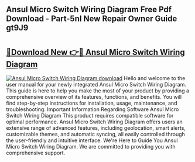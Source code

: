 ## Ansul Micro Switch Wiring Diagram Free Pdf Download - Part-5nI New Repair Owner Guide gt9J9

# <h2><a href="http://dfsyv6.blite.top/?on=Ansul+Micro+Switch+Wiring+Diagram">🔗Download New 👉🔴 Ansul Micro Switch Wiring Diagram</a></h2>

[![Ansul Micro Switch Wiring Diagram download](https://i.imgur.com/lujVjoI.png)](http://dfsyv6.blite.top/?on=Ansul+Micro+Switch+Wiring+Diagram)
Hello and welcome to the user manual for your newly integrated Ansul Micro Switch Wiring Diagram. This guide is here to help you make the most of your product by providing a comprehensive overview of its features, functions, and benefits. You will find step-by-step instructions for installation, usage, maintenance, and troubleshooting. Important Information Regarding Software Ansul Micro Switch Wiring Diagram This product requires compatible software for optimal performance. Ansul Micro Switch Wiring Diagram offers users an extensive range of advanced features, including geolocation, smart alerts, customizable themes, and automatic syncing, all easily controlled through the user-friendly and intuitive interface. We're Here to Guide You Ansul Micro Switch Wiring Diagram. We are committed to providing you with comprehensive support.
